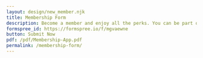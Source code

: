 ```yaml
---
layout: design/new_member.njk
title: Membership Form
description: Become a member and enjoy all the perks. You can be part of preserving early Ford history.
formspree_id: https://formspree.io/f/mgvaewne
button: Submit Now
pdf: /pdf/Membership-App.pdf
permalink: /membership-form/
---
```

